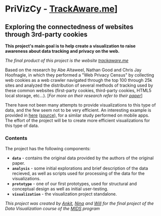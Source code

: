 # PriVizCy - [TrackAware.me](www.trackaware.me)]  
## Exploring the connectedness of websites through 3rd-party cookies


**This project's main goal is to help create a visualization to raise awareness about data tracking and privacy on the web.**

*The final product of this project is the website [trackaware.me](trackaware.me)*

Based on the research by Abe Altaweel, Nathan Good and Chris Jay Hoofnagle, in which they performed a "Web Privacy Census" by collecting web cookies as a web crawler navigated through the top 100 through 25k sites and analyzed the distribution of several methods of tracking used by these common websites (first-party cookies, third-party cookies, HTML5 local storage, etc...). [*For more on their research refer to their [paper](http://techscience.org/a/2015121502/download.pdf)*]

There have not been many attempts to provide visualizations to this type of data, and the few seem not to be very efficient. An interesting example is provided in [here](http://jots.pub/a/2015103001/images/fig1.png) ([source](http://jots.pub/a/2015103001/index.php)), for a similar study performed on mobile apps. The effort of the project will be to create more efficient visualizations for this type of data.


### Contents  

The project has the following components:
* **`data`** - contains the original data provided by the authors of the original paper.  
* **`analysis`** - some initial explorations and brief description of the data recieved, as well as scripts used for processing of the data for the visualizations.  
* **`prototype`** - one of our first prototypes, used for structural and conceptual design as well as initial user-testing.  
* **`visualization`** - the visualization project standalone.  


*This project was created by [Ankit](https://github.com/ankittharwani), [Nina](https://github.com/kuknina) and [Will](https://github.com/WillahScott) for the final project of the Data Visualization course of the [MIDS](https://datascience.berkeley.edu/) program*
